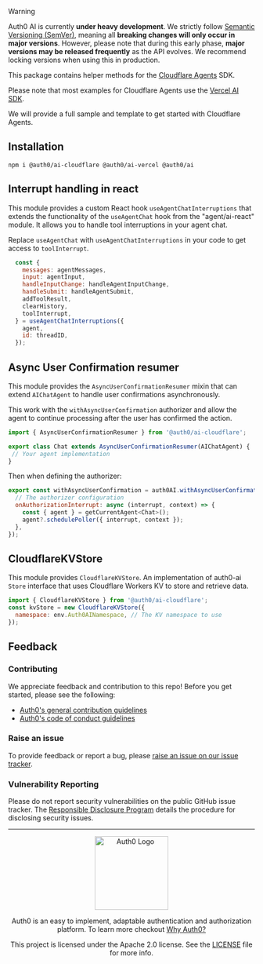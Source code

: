 > [!WARNING]
> Auth0 AI is currently **under heavy development**. We strictly follow [Semantic Versioning (SemVer)](https://semver.org/), meaning all **breaking changes will only occur in major versions**. However, please note that during this early phase, **major versions may be released frequently** as the API evolves. We recommend locking versions when using this in production.

This package contains helper methods for the [Cloudflare Agents](https://developers.cloudflare.com/agents/) SDK. 

Please note that most examples for Cloudflare Agents use the [Vercel AI SDK](https://ai-sdk.dev/).

We will provide a full sample and template to get started with Cloudflare Agents.

## Installation

```
npm i @auth0/ai-cloudflare @auth0/ai-vercel @auth0/ai
```

## Interrupt handling in react

This module provides a custom React hook `useAgentChatInterruptions` that extends the functionality of the `useAgentChat` hook from the "agent/ai-react" module. It allows you to handle tool interruptions in your agent chat.

Replace `useAgentChat` with `useAgentChatInterruptions` in your code to get access to `toolInterrupt`.

```js
  const {
    messages: agentMessages,
    input: agentInput,
    handleInputChange: handleAgentInputChange,
    handleSubmit: handleAgentSubmit,
    addToolResult,
    clearHistory,
    toolInterrupt,
  } = useAgentChatInterruptions({
    agent,
    id: threadID,
  });
```

## Async User Confirmation resumer

This module provides the `AsyncUserConfirmationResumer` mixin that can extend `AIChatAgent` to handle user confirmations asynchronously. 

This work with the `withAsyncUserConfirmation` authorizer and allow the agent to continue processing after the user has confirmed the action.

```js
import { AsyncUserConfirmationResumer } from '@auth0/ai-cloudflare';

export class Chat extends AsyncUserConfirmationResumer(AIChatAgent) {
 // Your agent implementation
}
```

Then when defining the authorizer:

```js
export const withAsyncUserConfirmation = auth0AI.withAsyncUserConfirmation({
  // The authorizer configuration
  onAuthorizationInterrupt: async (interrupt, context) => {
    const { agent } = getCurrentAgent<Chat>();
    agent?.schedulePoller({ interrupt, context });
  },
});
```

## CloudflareKVStore

This module provides `CloudflareKVStore`. An implementation of auth0-ai `Store` interface that uses Cloudflare Workers KV to store and retrieve data.

```js
import { CloudflareKVStore } from '@auth0/ai-cloudflare';
const kvStore = new CloudflareKVStore({
  namespace: env.Auth0AINamespace, // The KV namespace to use
});
```


## Feedback

### Contributing

We appreciate feedback and contribution to this repo! Before you get started, please see the following:

- [Auth0's general contribution guidelines](https://github.com/auth0/open-source-template/blob/master/GENERAL-CONTRIBUTING.md)
- [Auth0's code of conduct guidelines](https://github.com/auth0/open-source-template/blob/master/CODE-OF-CONDUCT.md)

### Raise an issue

To provide feedback or report a bug, please [raise an issue on our issue tracker](https://github.com/auth0/auth0-ai-js/issues).

### Vulnerability Reporting

Please do not report security vulnerabilities on the public GitHub issue tracker. The [Responsible Disclosure Program](https://auth0.com/responsible-disclosure-policy) details the procedure for disclosing security issues.

---

<p align="center">
  <picture>
    <source media="(prefers-color-scheme: light)" srcset="https://cdn.auth0.com/website/sdks/logos/auth0_light_mode.png"   width="150">
    <source media="(prefers-color-scheme: dark)" srcset="https://cdn.auth0.com/website/sdks/logos/auth0_dark_mode.png" width="150">
    <img alt="Auth0 Logo" src="https://cdn.auth0.com/website/sdks/logos/auth0_light_mode.png" width="150">
  </picture>
</p>
<p align="center">Auth0 is an easy to implement, adaptable authentication and authorization platform. To learn more checkout <a href="https://auth0.com/why-auth0">Why Auth0?</a></p>
<p align="center">
This project is licensed under the Apache 2.0 license. See the <a href="/LICENSE"> LICENSE</a> file for more info.</p>
